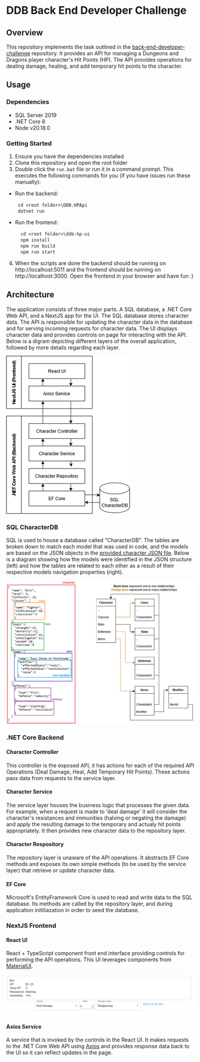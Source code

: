 # DDB Back End Developer Challenge

## Overview
This repository implements the task outlined in the [back-end-developer-challenge](https://github.com/DnDBeyond/back-end-developer-challenge) repository.  It provides an API for managing a Dungeons and Dragons player character's Hit Points (HP).  The API provides operations for dealing damage, healing, and add temporary hit points to the character.

## Usage

### Dependencies
- SQL Server 2019
- .NET Core 8
- Node v20.18.0

### Getting Started
1. Ensure you have the dependencies installed
2. Clone this repository and open the root folder
3. Double click the `run.bat` file or run it in a command prompt.  This executes the following commands for you (if you have issues run these manually):
  - Run the backend:
     ```CMD
      cd <root folder>\DDB.HPApi
      dotnet run
    ```
  - Run the frontend:
    ```CMD
      cd <root folder>\ddb-hp-ui
      npm install
      npm run build
      npm run start
    ```
4. When the scripts are done the backend should be running on http://localhost:5011 and the frontend should be running on http://localhost:3000.  Open the frontend in your browser and have fun :)


## Architecture
The application consists of three major parts. A SQL database, a .NET Core Web API, and a NextJS app for the UI.  The SQL database stores character data.  The API is responsible for updating the character data in the database and for serving incoming requests for character data.  The UI displays character data and provides controls on page for interacting with the API.  Below is a digram depicting different layers of the overall application, followed by more details regarding each layer.

![Architecture Diagram](https://github.com/jasstsg/back-end-developer-challenge/blob/master/diagrams/Architecture.drawio.png)

### SQL CharacterDB
SQL is used to house a database called "CharacterDB".  The tables are broken down to match each model that was used in code, and the models are based on the JSON objects in the [provided character JSON file](https://github.com/jasstsg/back-end-developer-challenge/blob/master/DDB.HPApi/briv.json).  Below is a diagram showing how the models were identified in the JSON structure (left) and how the tables are related to each other as a result of their respective models navigation properties (right).

![Models & SQL Tables](https://github.com/jasstsg/back-end-developer-challenge/blob/master/diagrams/Models%20%26%20SQL%20Structure.PNG)

### .NET Core Backend

#### Character Controller
This controller is the exposed API, it has actions for each of the required API Operations (Deal Damage, Heal, Add Temporary Hit Points).  These actions pass data from requests to the service layer.

#### Character Service
The service layer houses the business logic that processes the given data.  For example, when a request is made to 'deal damage' it will consider the character's resistances and immunities (halving or negating the damage) and apply the resulting damage to the temporary and actualy hit points appropriately.  It then provides new character data to the repository layer.

#### Character Respository
The repository layer is unaware of the API operations.  It abstracts EF Core methods and exposes its own simple methods (to be used by the service layer) that retrieve or update character data.

#### EF Core
Microsoft's EntityFramework Core is used to read and write data to the SQL database.  Its methods are called by the repository layer, and during application initiliazation in order to seed the database.

### NextJS Frontend 

#### React UI
React + TypeScript component front end interface providing controls for performing the API operations.  This UI leverages components from [MaterialUI](https://mui.com/material-ui/).

![UI Image](https://github.com/jasstsg/back-end-developer-challenge/blob/master/diagrams/UI.PNG)

#### Axios Service
A service that is invoked by the controls in the React UI.  It makes requests to the .NET Core Web API using [Axios](https://axios-http.com/docs/intro) and provides response data back to the UI so it can reflect updates in the page.

